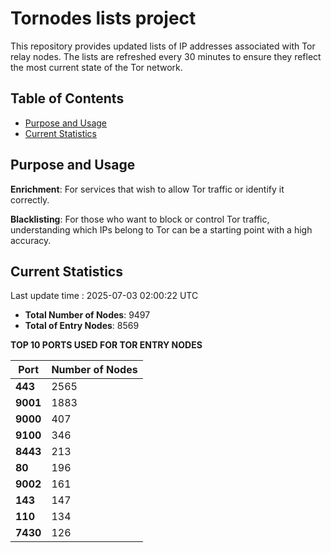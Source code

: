 # Tornodes lists project

This repository provides updated lists of IP addresses associated with Tor relay nodes. The lists are refreshed every 30 minutes to ensure they reflect the most current state of the Tor network.

## Table of Contents

- [Purpose and Usage](#purpose-and-usage)
- [Current Statistics](#current-statistics)


## Purpose and Usage

**Enrichment**: For services that wish to allow Tor traffic or identify it correctly.

**Blacklisting**: For those who want to block or control Tor traffic, understanding which IPs belong to Tor can be a starting point with a high accuracy.

## Current Statistics

Last update time : 2025-07-03 02:00:22 UTC

- **Total Number of Nodes**: 9497
- **Total of Entry Nodes**: 8569

**TOP 10 PORTS USED FOR TOR ENTRY NODES**

| **Port** | **Number of Nodes** |
|------|-----------------|
| **443**   | 2565  |
| **9001**   | 1883  |
| **9000**   | 407  |
| **9100**   | 346  |
| **8443**   | 213  |
| **80**   | 196  |
| **9002**   | 161  |
| **143**   | 147  |
| **110**   | 134  |
| **7430**   | 126  |

